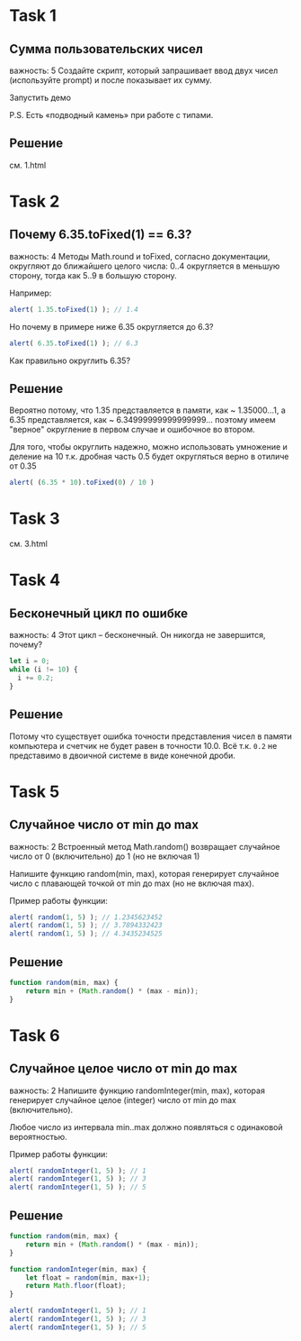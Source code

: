# Task 1
## Сумма пользовательских чисел
важность: 5
Создайте скрипт, который запрашивает ввод двух чисел (используйте prompt) и после показывает их сумму.

Запустить демо

P.S. Есть «подводный камень» при работе с типами.

## Решение
см. 1.html

# Task 2
## Почему 6.35.toFixed(1) == 6.3?
важность: 4
Методы Math.round и toFixed, согласно документации, округляют до ближайшего целого числа: 0..4 округляется в меньшую сторону, тогда как 5..9 в большую сторону.

Например:
```js
alert( 1.35.toFixed(1) ); // 1.4
```
Но почему в примере ниже 6.35 округляется до 6.3?
```js
alert( 6.35.toFixed(1) ); // 6.3
```
Как правильно округлить 6.35?
## Решение
Вероятно потому, что 1.35 представляется в памяти, как ~ 1.35000...1, а 6.35 представляется, как ~ 6.34999999999999999...  поэтому имеем "верное" округление в первом случае и ошибочное во втором.

Для того, чтобы округлить надежно, можно использовать умножение и деление на 10 т.к. дробная часть 0.5 будет округляться верно в отиличе от 0.35
```js
alert( (6.35 * 10).toFixed(0) / 10 )
```

# Task 3
см. 3.html

# Task 4
## Бесконечный цикл по ошибке
важность: 4
Этот цикл – бесконечный. Он никогда не завершится, почему?
```js
let i = 0;
while (i != 10) {
  i += 0.2;
}
```

## Решение
Потому что существует ошибка точности представления чисел в памяти компьютера и счетчик не будет равен в точности 10.0. Всё т.к. `0.2` не представимо в двоичной системе в виде конечной дроби.

# Task 5 
## Случайное число от min до max
важность: 2
Встроенный метод Math.random() возвращает случайное число от 0 (включительно) до 1 (но не включая 1)

Напишите функцию random(min, max), которая генерирует случайное число с плавающей точкой от min до max (но не включая max).

Пример работы функции:
```js
alert( random(1, 5) ); // 1.2345623452
alert( random(1, 5) ); // 3.7894332423
alert( random(1, 5) ); // 4.3435234525
```

## Решение
```js
function random(min, max) {
    return min + (Math.random() * (max - min));
}
```

# Task 6
## Случайное целое число от min до max
важность: 2
Напишите функцию randomInteger(min, max), которая генерирует случайное целое (integer) число от min до max (включительно).

Любое число из интервала min..max должно появляться с одинаковой вероятностью.

Пример работы функции:
```js
alert( randomInteger(1, 5) ); // 1
alert( randomInteger(1, 5) ); // 3
alert( randomInteger(1, 5) ); // 5
```

## Решение
```js
function random(min, max) {
    return min + (Math.random() * (max - min));
}

function randomInteger(min, max) {
    let float = random(min, max+1);
    return Math.floor(float);
}

alert( randomInteger(1, 5) ); // 1
alert( randomInteger(1, 5) ); // 3
alert( randomInteger(1, 5) ); // 5
```
